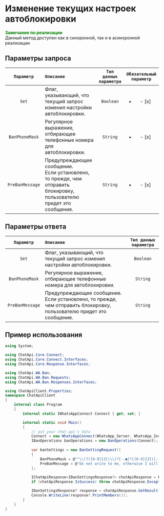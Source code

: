 ﻿# Изменение текущих настроек автоблокировки
**<span style="color:green">Замечание по реализации</span>** <br/>
Данный метод доступен как в синхронной, так и в асинхронной реализации

## Параметры запроса
| `Параметр` | `Описание`                        | `Тип данных параметра` | `Обязательный параметр` |
|:----------:|:----------------------------------|:----------------------:|:-----------------------:|
|`Set`          | Флаг, указывающий, что текущий запрос изменил настройки автоблокировки. | `Boolean` | <ul><li>- [x] </li></ul> |
|`BanPhoneMask` | Регулярное выражение, отбирающее телефонные номера для автоблокировки. | `String`| <ul><li>- [x] </li></ul> |
|`PreBanMessage`| Предупреждающее сообщение. <br/>Если установлено, то прежде, чем отправить блокировку, пользователю придет это сообщение. | `String`| <ul><li>- [x] </li></ul> |


## Параметры ответа
|  `Параметр`   | `Описание`                        | `Тип данных параметра` | 
|:-------------:|:----------------------------------|:----------------------:|
|`Set`          | Флаг, указывающий, что текущий запрос изменил настройки автоблокировки. | `Boolean` |
|`BanPhoneMask` | Регулярное выражение, отбирающее телефонные номера для автоблокировки. | `String`|
|`PreBanMessage`| Предупреждающее сообщение. <br/>Если установлено, то прежде, чем отправить блокировку, пользователю придет это сообщение. | `String`|

## Пример использования
```csharp
using System;

using ChatApi.Core.Connect;
using ChatApi.Core.Connect.Interfaces;
using ChatApi.Core.Response.Interfaces;

using ChatApi.WA.Ban;
using ChatApi.WA.Ban.Requests;
using ChatApi.WA.Ban.Responses.Interfaces;

using ChatApiClient.Properties;
namespace ChatApiClient
{
    internal class Program
    {
        internal static IWhatsAppConnect Connect { get; set; }

        internal static void Main()
        {
            // put your chat-api's data
            Connect = new WhatsAppConnect(WhatsApp_Server, WhatsApp_Instance, WhatsApp_Token); 
            IBanOperations banOperations = new BanOperations(Connect);
            
            var banSettings = new BanSettingRequest()
            {
                BanPhoneMask = @"^\\(?([0-9]{3})\\)?[-.●]?([0-9]{3})[-.●]?([0-9]{4})$",
                PreBanMessage = @"Do not write to me, otherwise I will send you a ban"
            };
            
            IChatApiResponse<IBanSettingsResponse?> chatApiResponse = banOperation.SetBanSettings(banSettings);
            if (chatApiResponse.IsSuccess) throw chatApiResponse.Exception!;

            IBanSettingsResponse? response = chatApiResponse.GetResult();
            Console.WriteLine(response?.PrintMembers());
        }
    }
}
```